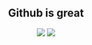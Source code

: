 <div align="center">

## Github is great

</div>
<div align="center">


![](https://github.com/user-attachments/assets/dc051839-c8fe-4619-8114-f591f31e9efa)
![](https://github.githubassets.com/assets/mona-loading-default-c3c7aad1282f.gif)



</div>
